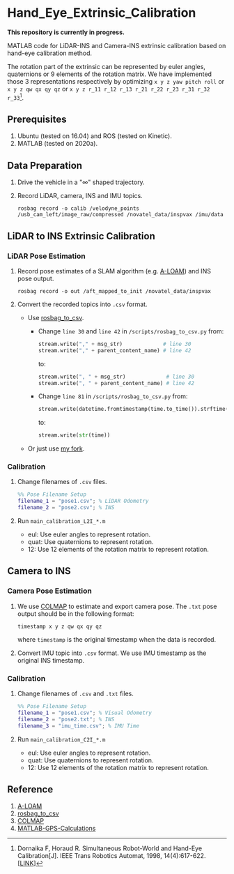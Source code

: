 # Hand_Eye_Extrinsic_Calibration

**This repository is currently in progress.**

MATLAB code for LiDAR-INS and Camera-INS extrinsic calibration based on hand-eye calibration method.

The rotation part of the extrinsic can be represented by euler angles, quaternions or 9 elements of the rotation matrix. We have implemented those 3 representations respectively by optimizing `x y z yaw pitch roll` or `x y z qw qx qy qz` or `x y z r_11 r_12 r_13 r_21 r_22 r_23 r_31 r_32 r_33`[^1].

## Prerequisites

1. Ubuntu (tested on 16.04) and ROS (tested on Kinetic).
2. MATLAB (tested on 2020a).

## Data Preparation

1. Drive the vehicle in a "$\infty$" shaped trajectory.
2. Record LiDAR, camera, INS and IMU topics.

    ```shell
    rosbag record -o calib /velodyne_points /usb_cam_left/image_raw/compressed /novatel_data/inspvax /imu/data
    ```

## LiDAR to INS Extrinsic Calibration

### LiDAR Pose Estimation

1. Record pose estimates of a SLAM algorithm (e.g. [A-LOAM](https://github.com/HKUST-Aerial-Robotics/A-LOAM)) and INS pose output.

    ```shell
    rosbag record -o out /aft_mapped_to_init /novatel_data/inspvax
    ```

2. Convert the recorded topics into `.csv` format.
    - Use [rosbag_to_csv](https://github.com/AtsushiSakai/rosbag_to_csv).
        - Change `line 30` and `line 42` in `/scripts/rosbag_to_csv.py`
            from:

            ```python
            stream.write("," + msg_str)             # line 30
            stream.write("," + parent_content_name) # line 42
            ```

            to:

            ```python
            stream.write(", " + msg_str)             # line 30
            stream.write(", " + parent_content_name) # line 42
            ```

        - Change `line 81` in `/scripts/rosbag_to_csv.py`
            from:

            ```python
            stream.write(datetime.fromtimestamp(time.to_time()).strftime('%Y/%m/%d/%H:%M:%S.%f'))
            ```

            to:

            ```python
            stream.write(str(time))
            ```

    - Or just use [my fork](https://github.com/zxl19/rosbag_to_csv).

### Calibration

1. Change filenames of `.csv` files.

    ```matlab
    %% Pose Filename Setup
    filename_1 = "pose1.csv"; % LiDAR Odometry
    filename_2 = "pose2.csv"; % INS
    ```

2. Run `main_calibration_L2I_*.m`
    - eul: Use euler angles to represent rotation.
    - quat: Use quaternions to represent rotation.
    - 12: Use 12 elements of the rotation matrix to represent rotation.

## Camera to INS

### Camera Pose Estimation

1. We use [COLMAP](https://github.com/colmap/colmap) to estimate and export camera pose. The `.txt` pose output should be in the following format:

    ```text
    timestamp x y z qw qx qy qz
    ```

    where `timestamp` is the original timestamp when the data is recorded.

2. Convert IMU topic into `.csv` format. We use IMU timestamp as the original INS timestamp.

### Calibration

1. Change filenames of `.csv` and `.txt` files.

    ```matlab
    %% Pose Filename Setup
    filename_1 = "pose1.csv"; % Visual Odometry
    filename_2 = "pose2.txt"; % INS
    filename_3 = "imu_time.csv"; % IMU Time
    ```

2. Run `main_calibration_C2I_*.m`
    - eul: Use euler angles to represent rotation.
    - quat: Use quaternions to represent rotation.
    - 12: Use 12 elements of the rotation matrix to represent rotation.

## Reference

1. [A-LOAM](https://github.com/HKUST-Aerial-Robotics/A-LOAM)
2. [rosbag_to_csv](https://github.com/AtsushiSakai/rosbag_to_csv)
3. [COLMAP](https://github.com/colmap/colmap)
4. [MATLAB-GPS-Calculations](https://github.com/alexbuczynsky/MATLAB-GPS-Calculations)

[^1]: Dornaika F, Horaud R. Simultaneous Robot-World and Hand-Eye Calibration[J]. IEEE Trans Robotics Automat, 1998, 14(4):617-622. [[LINK](https://ieeexplore.ieee.org/document/704233)]
